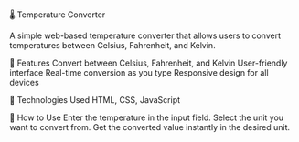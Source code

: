 🌡️ Temperature Converter

A simple web-based temperature converter that allows users to convert temperatures between Celsius, Fahrenheit, and Kelvin.

🚀 Features
Convert between Celsius, Fahrenheit, and Kelvin
User-friendly interface
Real-time conversion as you type
Responsive design for all devices

🔧 Technologies Used HTML, CSS, JavaScript

📌 How to Use
Enter the temperature in the input field.
Select the unit you want to convert from.
Get the converted value instantly in the desired unit.
